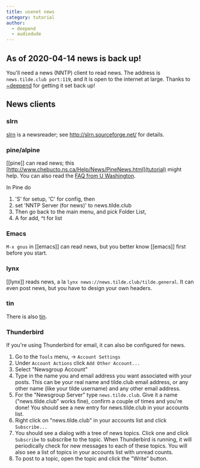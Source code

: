 ```yaml
---
title: usenet news
category: tutorial
author:
  - deepend
  - audiodude
---
```


## As of 2020-04-14 news is back up!

You'll need a news (NNTP) client to read news. The address is
`news.tilde.club port:119`, and it is open to the internet at large. Thanks to
[~deepend](../~deepend) for getting it set back up!

## News clients

### slrn
[slrn](slrn.html) is a newsreader; see http://slrn.sourceforge.net/ for details.

### pine/alpine

[[pine]] can read news; this
[http://www.chebucto.ns.ca/Help/News/PineNews.html](tutorial) might help.
You can also read the [FAQ from U Washington](http://www.washington.edu/pine/faq/news.html).

In Pine do 

1. 'S' for setup, 'C' for config, then 
1. set 'NNTP Server (for news)' to news.tilde.club
1. Then go back to the main menu, and pick Folder List,
1. A for add, ^t for list

### Emacs

`M-x gnus` in [[emacs]] can read news, but you better know [[emacs]] first before you start.

### lynx

[[lynx]] reads news, a la `lynx news://news.tilde.club/tilde.general`. It can even post news, but you have to design your own headers.

### tin
There is also [tin](tin.html).

### Thunderbird
If you're using Thunderbird for email, it can also be configured for news.

1. Go to the `Tools` menu, -> `Account Settings`
1. Under `Account Actions` click `Add Other Account...`
1. Select "Newsgroup Account"
1. Type in the name you and email address you want associated with your posts.
   This can be your real name and tilde.club email address, or any other name
   (like your tilde username) and any other email address.
1. For the "Newsgroup Server" type `news.tilde.club`. Give it a name
   ("news.tilde.club" works fine), confirm a couple of times and you're done!
   You should see a new entry for news.tilde.club in your accounts list.
1. Right click on "news.tilde.club" in your accounts list and click
   `Subscribe...`
1. You should see a dialog with a tree of news topics. Click one and click
   `Subscribe` to subscribe to the topic. When Thunderbird is running, it will
   periodically check for new messages to each of these topics. You will also
   see a list of topics in your accounts list with unread counts.
1. To post to a topic, open the topic and click the "Write" button.